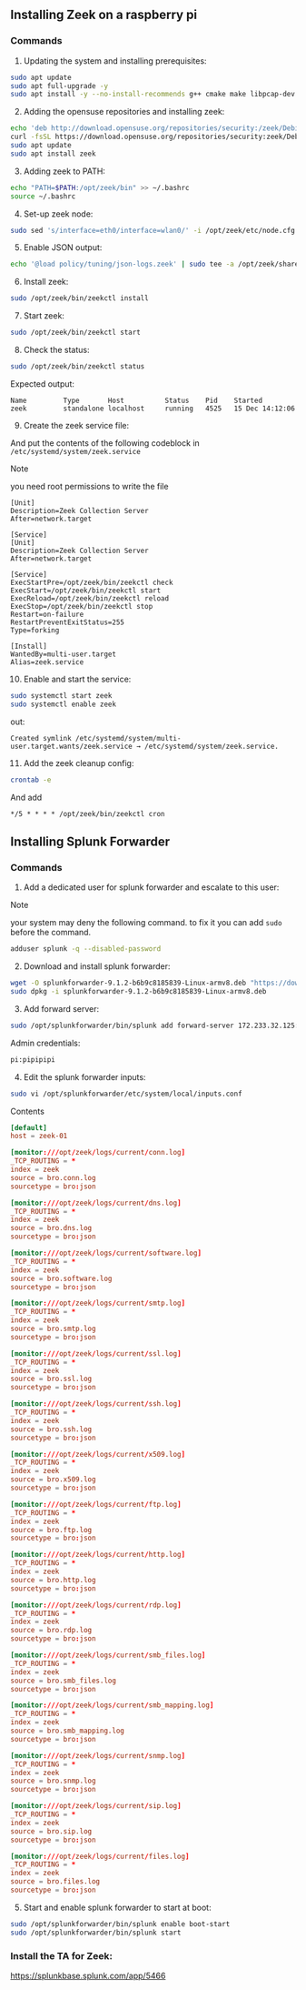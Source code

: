 ## Installing Zeek on a raspberry pi

### Commands

1. Updating the system and installing prerequisites:

```bash
sudo apt update
sudo apt full-upgrade -y
sudo apt install -y --no-install-recommends g++ cmake make libpcap-dev curl
```

2. Adding the opensuse repositories and installing zeek:

```bash
echo 'deb http://download.opensuse.org/repositories/security:/zeek/Debian_12/ /' | sudo tee /etc/apt/sources.list.d/security:zeek.list
curl -fsSL https://download.opensuse.org/repositories/security:zeek/Debian_12/Release.key | gpg --dearmor | sudo tee /etc/apt/trusted.gpg.d/security_zeek.gpg > /dev/null
sudo apt update
sudo apt install zeek
```

3. Adding zeek to PATH:

```bash
echo "PATH=$PATH:/opt/zeek/bin" >> ~/.bashrc
source ~/.bashrc
```

4. Set-up zeek node:

```bash
sudo sed 's/interface=eth0/interface=wlan0/' -i /opt/zeek/etc/node.cfg
```

5. Enable JSON output:

```bash
echo '@load policy/tuning/json-logs.zeek' | sudo tee -a /opt/zeek/share/zeek/site/local.zeek
```

6. Install zeek:

```bash
sudo /opt/zeek/bin/zeekctl install
```

7. Start zeek:

```bash
sudo /opt/zeek/bin/zeekctl start
```

8. Check the status:

```bash
sudo /opt/zeek/bin/zeekctl status
```
Expected output:
```
Name         Type       Host          Status    Pid    Started
zeek         standalone localhost     running   4525   15 Dec 14:12:06
```

9. Create the zeek service file:

And put the contents of the following codeblock in `/etc/systemd/system/zeek.service`

> [!note]
> you need root permissions to write the file
>

```service
[Unit]
Description=Zeek Collection Server
After=network.target

[Service]
[Unit]
Description=Zeek Collection Server
After=network.target

[Service]
ExecStartPre=/opt/zeek/bin/zeekctl check
ExecStart=/opt/zeek/bin/zeekctl start
ExecReload=/opt/zeek/bin/zeekctl reload
ExecStop=/opt/zeek/bin/zeekctl stop
Restart=on-failure
RestartPreventExitStatus=255
Type=forking

[Install]
WantedBy=multi-user.target
Alias=zeek.service
```

10. Enable and start the service:

```bash
sudo systemctl start zeek
sudo systemctl enable zeek
```
out:
```
Created symlink /etc/systemd/system/multi-user.target.wants/zeek.service → /etc/systemd/system/zeek.service.
```
11. Add the zeek cleanup config:

```bash
crontab -e
```

And add
```
*/5 * * * * /opt/zeek/bin/zeekctl cron
```

## Installing Splunk Forwarder

### Commands

1. Add a dedicated user for splunk forwarder and escalate to this user:

> [!note]
> your system may deny the following command. to fix it you can add `sudo` before the command.
> 

```bash
adduser splunk -q --disabled-password
```

2. Download and install splunk forwarder:

```bash
wget -O splunkforwarder-9.1.2-b6b9c8185839-Linux-armv8.deb "https://download.splunk.com/products/universalforwarder/releases/9.1.2/linux/splunkforwarder-9.1.2-b6b9c8185839-Linux-armv8.deb"
sudo dpkg -i splunkforwarder-9.1.2-b6b9c8185839-Linux-armv8.deb
```

3. Add forward server:

```bash
sudo /opt/splunkforwarder/bin/splunk add forward-server 172.233.32.125:9997
```

Admin credentials:

```bash
pi:pipipipi
```

4. Edit the splunk forwarder inputs:

```bash
sudo vi /opt/splunkforwarder/etc/system/local/inputs.conf
```

Contents
```conf
[default]
host = zeek-01

[monitor:///opt/zeek/logs/current/conn.log]
_TCP_ROUTING = *
index = zeek
source = bro.conn.log
sourcetype = bro:json

[monitor:///opt/zeek/logs/current/dns.log]
_TCP_ROUTING = *
index = zeek
source = bro.dns.log
sourcetype = bro:json

[monitor:///opt/zeek/logs/current/software.log]
_TCP_ROUTING = *
index = zeek
source = bro.software.log
sourcetype = bro:json

[monitor:///opt/zeek/logs/current/smtp.log]
_TCP_ROUTING = *
index = zeek
source = bro.smtp.log
sourcetype = bro:json

[monitor:///opt/zeek/logs/current/ssl.log]
_TCP_ROUTING = *
index = zeek
source = bro.ssl.log
sourcetype = bro:json

[monitor:///opt/zeek/logs/current/ssh.log]
_TCP_ROUTING = *
index = zeek
source = bro.ssh.log
sourcetype = bro:json

[monitor:///opt/zeek/logs/current/x509.log]
_TCP_ROUTING = *
index = zeek
source = bro.x509.log
sourcetype = bro:json

[monitor:///opt/zeek/logs/current/ftp.log]
_TCP_ROUTING = *
index = zeek
source = bro.ftp.log
sourcetype = bro:json

[monitor:///opt/zeek/logs/current/http.log]
_TCP_ROUTING = *
index = zeek
source = bro.http.log
sourcetype = bro:json

[monitor:///opt/zeek/logs/current/rdp.log]
_TCP_ROUTING = *
index = zeek
source = bro.rdp.log
sourcetype = bro:json

[monitor:///opt/zeek/logs/current/smb_files.log]
_TCP_ROUTING = *
index = zeek
source = bro.smb_files.log
sourcetype = bro:json

[monitor:///opt/zeek/logs/current/smb_mapping.log]
_TCP_ROUTING = *
index = zeek
source = bro.smb_mapping.log
sourcetype = bro:json

[monitor:///opt/zeek/logs/current/snmp.log]
_TCP_ROUTING = *
index = zeek
source = bro.snmp.log
sourcetype = bro:json

[monitor:///opt/zeek/logs/current/sip.log]
_TCP_ROUTING = *
index = zeek
source = bro.sip.log
sourcetype = bro:json

[monitor:///opt/zeek/logs/current/files.log]
_TCP_ROUTING = *
index = zeek
source = bro.files.log
sourcetype = bro:json
```

5. Start and enable splunk forwarder to start at boot:

```bash
sudo /opt/splunkforwarder/bin/splunk enable boot-start
sudo /opt/splunkforwarder/bin/splunk start
```

### Install the TA for Zeek:
https://splunkbase.splunk.com/app/5466
